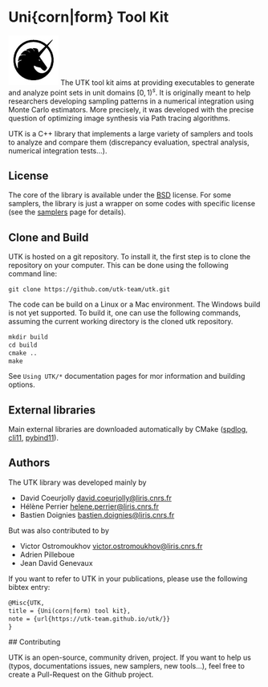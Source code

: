 # Uni{corn|form} Tool Kit

![](figs/logo_utk2.jpg) The UTK tool kit aims at providing executables to generate and analyze point sets in unit domains $[0,1)^s$. It is originally meant to help researchers developing sampling patterns in a numerical integration using Monte Carlo estimators. More precisely, it was developed with the precise question of optimizing image synthesis via Path tracing algorithms.

UTK is a C++ library that implements a large variety of samplers and tools to analyze and compare them (discrepancy evaluation, spectral analysis, numerical integration tests...).

## License

The core of the library is available under the [BSD](license) license. For some samplers, the library is just a wrapper on some codes with specific license (see the [samplers](samplers) page for details).

## Clone and Build

UTK is hosted on a git repository. To install it, the first step is to clone the repository on your computer. This can be done using the following command line:

    git clone https://github.com/utk-team/utk.git

The code can be build on a Linux or a Mac environment. The Windows build is not yet supported. To build it, one can use the following commands, assuming the current working directory is the cloned utk repository.

```
mkdir build
cd build
cmake ..
make
```

See `Using UTK/*` documentation pages for mor information and building options. 

## External libraries

Main external libraries are downloaded automatically by CMake ([spdlog](https://github.com/gabime/spdlog), [cli11](https://cliutils.github.io/CLI11/book/), [pybind11](https://pybind11.readthedocs.io/en/stable/)).


## Authors

The UTK library was developed mainly by

*   David Coeurjolly [david.coeurjolly@liris.cnrs.fr](mailto:david.coeurjolly@liris.cnrs.fr)
*   Hélène Perrier [helene.perrier@liris.cnrs.fr](mailto:helene.perrier@liris.cnrs.fr)
*   Bastien Doignies [bastien.doignies@liris.cnrs.fr](mailto:bastien.doignies@liris.cnrs.fr)

But was also contributed to by

*   Victor Ostromoukhov [victor.ostromoukhov@liris.cnrs.fr](mailto:victor.ostromoukhov@liris.cnrs.fr)
*   Adrien Pilleboue
*   Jean David Genevaux

If you want to refer to UTK in your publications, please use the following bibtex entry:

```
@Misc{UTK,
title = {Uni(corn|form) tool kit},
note = {url{https://utk-team.github.io/utk/}}
}
```
## Contributing

UTK is an open-source, community driven, project. If you want to help us (typos, documentations issues, new samplers, new tools...), feel free to create a Pull-Request on the Github project.
